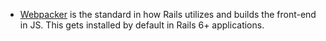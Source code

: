 - [Webpacker](https://github.com/rails/webpacker) is the standard in how Rails utilizes and builds the front-end in JS. This gets installed by default in Rails 6+ applications.

